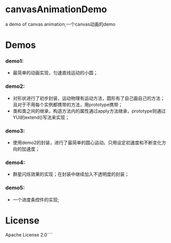 # canvasAnimationDemo
a demo of canvas animation;一个canvas动画的demo
# Demos
### demo1:
+ 最简单的动画实现，匀速直线运动的小圆；
### demo2:
+ 对形状进行了初步封装，运动物理有运动方法，圆形有了自己画自己的方法；且对于不用每个实例都携带的方法，用prototype携带；
+ 类和类之间的继承，构造方法内的属性通过apply方法继承，prototype则通过YUI的extend()写法来实现；
### demo3:
+ 使用demo2的封装，进行了最简单的圆心运动。只用设定初速度和不断变化方向的加速度；
### demo4:
+ 群星闪烁效果的实现；在封装中继续加入不透明度的封装；
### demo5:
+ 一个进度条控件的实现;
# License
Apache License 2.0````